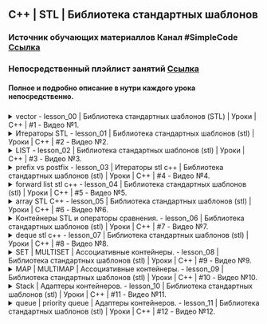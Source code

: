 ﻿## C++ | STL | Библиотека стандартных шаблонов
### Источник обучающих материаллов Канал #SimpleCode [Ссылка](https://www.youtube.com/@SimpleCodeIT/featured)
###  Непосредственный плэйлист занятий [Ссылка](https://www.youtube.com/playlist?list=PLQOaTSbfxUtDWAtIYme5MLZ1l0GTyUYkB)
#### Полное и подробно описание в нутри каждого урока непосредственно.
###

</details> 

<details>
<summary> 
vector - lesson_00 | Библиотека стандартных шаблонов (STL) | Уроки | C++ | #1 - Видео №1.
</summary>

* [Ссылка на видео - №1](https://www.youtube.com/watch?v=1cKvMZOJeeE&list=PLQOaTSbfxUtDWAtIYme5MLZ1l0GTyUYkB&index=1&t=1s)

</details>

<details>
<summary> 
Итераторы STL - lesson_01 | Библиотека стандартных шаблонов (stl) | Уроки | C++ | #2 - Видео №2.
</summary>

* [Ссылка на видео - №2](https://www.youtube.com/watch?v=jLPqLW2Bp_w&list=PLQOaTSbfxUtDWAtIYme5MLZ1l0GTyUYkB&index=2)

</details> 

<details>
<summary> 
LIST - lesson_02 | Библиотека стандартных шаблонов (stl) | Уроки | C++ | #3 - Видео №3.
</summary>

* [Ссылка на видео - №3](https://www.youtube.com/watch?v=tYkaWCkAVJI&list=PLQOaTSbfxUtDWAtIYme5MLZ1l0GTyUYkB&index=3)

</details> 

<details>
<summary> 
prefix vs postfix - lesson_03 | Итераторы stl c++ | Библиотека стандартных шаблонов (stl) | Уроки | C++ | #4 - Видео №4.
</summary>

* [Ссылка на видео - №4](https://www.youtube.com/watch?v=rOERRxd5Mqc&list=PLQOaTSbfxUtDWAtIYme5MLZ1l0GTyUYkB&index=4)

* Данный урок об оптимизации кода и его ускорения. Чаще всего использую (++ a)  нежели чем (а++), это ускорит работу кода.

</details> 

<details>
<summary> 
forward list stl c++ - lesson_04 | Библиотека стандартных шаблонов (stl) | Уроки | C++ | #5 - Видео №5.
</summary>

* [Ссылка на видео - №5](https://www.youtube.com/watch?v=s0SP6euQXCc&list=PLQOaTSbfxUtDWAtIYme5MLZ1l0GTyUYkB&index=5)

</details> 

<details>
<summary> 
array STL C++ - lesson_05 | Библиотека стандартных шаблонов (stl) | Уроки | C++ | #6 - Видео №6.
</summary>

* [Ссылка на видео - №6](https://www.youtube.com/watch?v=mEJ6Y2N6kmU&list=PLQOaTSbfxUtDWAtIYme5MLZ1l0GTyUYkB&index=6)

</details> 

<details>
<summary> 
Контейнеры STL и операторы сравнения. - lesson_06 | Библиотека стандартных шаблонов (stl) | Уроки | C++ | #7 - Видео №7.
</summary>

* [Ссылка на видео - №7](https://www.youtube.com/watch?v=K_1qCfGW5Fo&list=PLQOaTSbfxUtDWAtIYme5MLZ1l0GTyUYkB&index=7)

</details> 

<details>
<summary> 
deque stl c++ - lesson_07 | Библиотека стандартных шаблонов (stl) | Уроки | C++ | #8 - Видео №8.
</summary>

* [Ссылка на видео - №8](https://www.youtube.com/watch?v=bwW4Dk-CoxA&list=PLQOaTSbfxUtDWAtIYme5MLZ1l0GTyUYkB&index=8)

* Работа deque, аналогична работе с vector и list. Со своими приимуществами и недостатками.

</details> 

<details>
<summary> 
SET | MULTISET | Ассоциативные контейнеры. - lesson_08 | Библиотека стандартных шаблонов (stl) | Уроки | C++ | #9 - Видео №9.
</summary>

* [Ссылка на видео - №9](https://www.youtube.com/watch?v=i02_JDJS3yw&list=PLQOaTSbfxUtDWAtIYme5MLZ1l0GTyUYkB&index=9)

</details> 

<details>
<summary> 
MAP | MULTIMAP | Ассоциативные контейнеры. - lesson_09 | Библиотека стандартных шаблонов (stl) | Уроки | C++ | #10 - Видео №10.
</summary>

* [Ссылка на видео - №10](https://www.youtube.com/watch?v=QKrJRE-GnYU&list=PLQOaTSbfxUtDWAtIYme5MLZ1l0GTyUYkB&index=10)

* Разница между между map и MULTIMAP, MULTIMAP - может хранить дублирующие ключи.

</details> 

<details>
<summary> 
Stack | Адаптеры контейнеров. - lesson_10 | Библиотека стандартных шаблонов (stl) | Уроки | C++ | #11 - Видео №11.
</summary>

* [Ссылка на видео - №11](https://www.youtube.com/watch?v=wFTvBHEnp1A&list=PLQOaTSbfxUtDWAtIYme5MLZ1l0GTyUYkB&index=11)

</details> 

<details>
<summary> 
queue | priority queue | Адаптеры контейнеров. - lesson_11 | Библиотека стандартных шаблонов (stl) | Уроки | C++ | #12 - Видео №12.
</summary>

* [Ссылка на видео - №12](https://www.youtube.com/watch?v=U4mV_MVCLuU&list=PLQOaTSbfxUtDWAtIYme5MLZ1l0GTyUYkB&index=12)

</details>